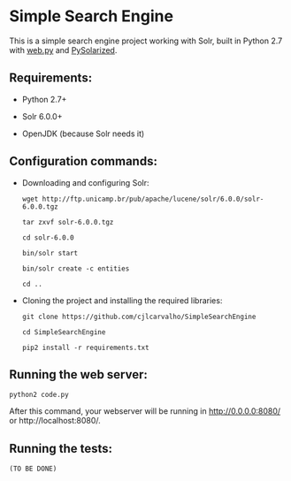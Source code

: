 Simple Search Engine
===

This is a simple search engine project working with Solr, built in Python 2.7 with [web.py](http://webpy.org/) and [PySolarized](https://github.com/izacus/pysolarized).

Requirements:
---

* Python 2.7+

* Solr 6.0.0+

* OpenJDK (because Solr needs it)

Configuration commands:
---

* Downloading and configuring Solr:

    `wget http://ftp.unicamp.br/pub/apache/lucene/solr/6.0.0/solr-6.0.0.tgz`

    `tar zxvf solr-6.0.0.tgz`

    `cd solr-6.0.0`
 
    `bin/solr start`

    `bin/solr create -c entities`

    `cd ..`

* Cloning the project and installing the required libraries:
 
    `git clone https://github.com/cjlcarvalho/SimpleSearchEngine`

    `cd SimpleSearchEngine`

    `pip2 install -r requirements.txt`

Running the web server:
---

`python2 code.py`

After this command, your webserver will be running in http://0.0.0.0:8080/ or http://localhost:8080/.


Running the tests:
---

`(TO BE DONE)`


